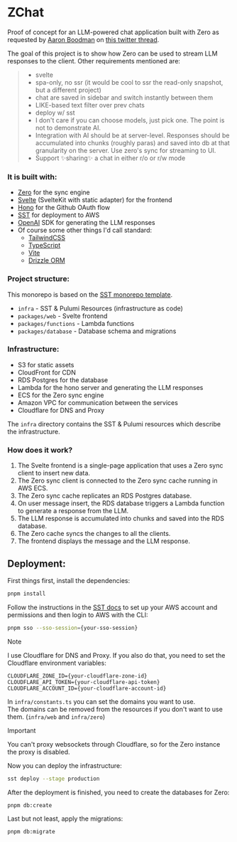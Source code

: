 # ZChat

Proof of concept for an LLM-powered chat application built with Zero as requested by [Aaron Boodman](https://github.com/aboodman) on [this twitter thread](https://x.com/aboodman/status/1894758922155888650).

The goal of this project is to show how Zero can be used to stream LLM responses to the client. Other requirements mentioned are:
> - svelte
> - spa-only, no ssr (it would be cool to ssr the read-only snapshot, but a different project)
> - chat are saved in sidebar and switch instantly between them
> - LIKE-based text filter over prev chats
> - deploy w/ sst
> - I don't care if you can choose models, just pick one. The point is not to demonstrate AI.
> - Integration with AI should be at server-level. Responses should be accumulated into chunks (roughly paras) and saved into db at that granularity on the server. Use zero's sync for streaming to UI.
> - Support ✨sharing✨ a chat in either r/o or r/w mode

### It is built with:
- [Zero](https://zero-sync.dev) for the sync engine
- [Svelte](https://svelte.dev/) (SvelteKit with static adapter) for the frontend
- [Hono](https://hono.dev/) for the Github OAuth flow
- [SST](https://sst.dev/) for deployment to AWS
- [OpenAI](https://openai.com) SDK for generating the LLM responses
- Of course some other things I'd call standard:
  - [TailwindCSS](https://tailwindcss.com/)
  - [TypeScript](https://www.typescriptlang.org/)
  - [Vite](https://vitejs.dev/)
  - [Drizzle ORM](https://drizzle.dev/)

### Project structure:
This monorepo is based on the [SST monorepo template](https://github.com/sst/sst/tree/dev/examples/aws-monorepo).
- `infra` - SST & Pulumi Resources (infrastructure as code)
- `packages/web` - Svelte frontend
- `packages/functions` - Lambda functions
- `packages/database` - Database schema and migrations

### Infrastructure:
- S3 for static assets
- CloudFront for CDN
- RDS Postgres for the database
- Lambda for the hono server and generating the LLM responses
- ECS for the Zero sync engine
- Amazon VPC for communication between the services
- Cloudflare for DNS and Proxy

The `infra` directory contains the SST & Pulumi resources which describe the infrastructure.

### How does it work?
1. The Svelte frontend is a single-page application that uses a Zero sync client to insert new data.
2. The Zero sync client is connected to the Zero sync cache running in AWS ECS.
3. The Zero sync cache replicates an RDS Postgres database.
4. On user message insert, the RDS database triggers a Lambda function to generate a response from the LLM.
5. The LLM response is accumulated into chunks and saved into the RDS database.
6. The Zero cache syncs the changes to all the clients.
7. The frontend displays the message and the LLM response.

## Deployment:
First things first, install the dependencies:
```bash
pnpm install
```

Follow the instructions in the [SST docs](https://sst.dev/docs/aws-accounts) to set up your AWS account and permissions and then login to AWS with the CLI:
```bash
pnpm sso --sso-session={your-sso-session}
```
> [!NOTE]
> I use Cloudflare for DNS and Proxy. If you also do that, you need to set the Cloudflare environment variables:
> ```env
> CLOUDFLARE_ZONE_ID={your-cloudflare-zone-id}
> CLOUDFLARE_API_TOKEN={your-cloudflare-api-token}
> CLOUDFLARE_ACCOUNT_ID={your-cloudflare-account-id}
> ```
> In `infra/constants.ts` you can set the domains you want to use.  
> The domains can be removed from the resources if you don't want to use them. (`infra/web` and `infra/zero`)

> [!IMPORTANT]
> You can't proxy websockets through Cloudflare, so for the Zero instance the proxy is disabled.

Now you can deploy the infrastructure:
```bash
sst deploy --stage production
```

After the deployment is finished, you need to create the databases for Zero:
```bash
pnpm db:create
```

Last but not least, apply the migrations:
```bash
pnpm db:migrate
```
